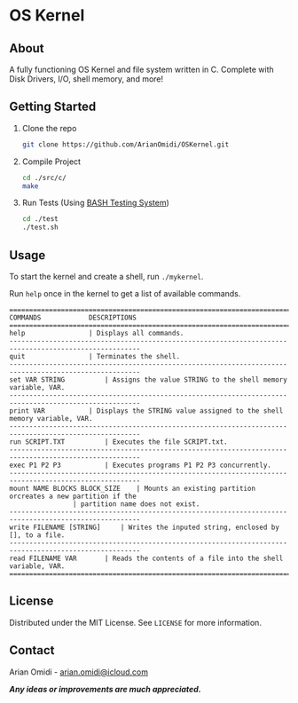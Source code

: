 # OS Kernel

<!-- ABOUT THE PROJECT -->
## About

A fully functioning OS Kernel and file system written in C. Complete with Disk Drivers, I/O, shell memory, and more!

<!-- GETTING STARTED -->
## Getting Started

1. Clone the repo
   ```sh
   git clone https://github.com/ArianOmidi/OSKernel.git
   ```
2. Compile Project
   ```sh
   cd ./src/c/
   make
   ```
3. Run Tests (Using [BASH Testing System](https://github.com/ArianOmidi/BashTestingSystem))
   ```sh
   cd ./test
   ./test.sh
   ```

<!-- USAGE EXAMPLES -->
## Usage

To start the kernel and create a shell, run `./mykernel`.

Run `help` once in the kernel to get a list of available commands.
```
=======================================================================================================
COMMANDS			DESCRIPTIONS
=======================================================================================================
help				| Displays all commands.
-------------------------------------------------------------------------------------------------------
quit				| Terminates the shell.
-------------------------------------------------------------------------------------------------------
set VAR STRING			| Assigns the value STRING to the shell memory variable, VAR.
-------------------------------------------------------------------------------------------------------
print VAR			| Displays the STRING value assigned to the shell memory variable, VAR.
-------------------------------------------------------------------------------------------------------
run SCRIPT.TXT			| Executes the file SCRIPT.txt.
-------------------------------------------------------------------------------------------------------
exec P1 P2 P3			| Executes programs P1 P2 P3 concurrently.
-------------------------------------------------------------------------------------------------------
mount NAME BLOCKS BLOCK_SIZE	| Mounts an existing partition orcreates a new partition if the
				| partition name does not exist.
-------------------------------------------------------------------------------------------------------
write FILENAME [STRING]		| Writes the inputed string, enclosed by [], to a file.
-------------------------------------------------------------------------------------------------------
read FILENAME VAR		| Reads the contents of a file into the shell variable, VAR.
=======================================================================================================
```

<!-- LICENSE -->
## License

Distributed under the MIT License. See `LICENSE` for more information.

<!-- CONTACT -->
## Contact

Arian Omidi - arian.omidi@icloud.com

***Any ideas or improvements are much appreciated.***

